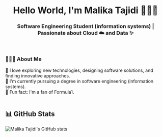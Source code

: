 <h1 align="center">Hello World, I'm Malika Tajidi 👩🏻‍💻</h1>

<h3 align="center">Software Engineering Student (information systems) | Passionate about Cloud ☁️ and Data ✨ </h3>

<br>

<h3 align="left">👩🏻‍💻 About Me</h3>
👾 I love exploring new technologies, designing software solutions, and finding innovative approaches.<br>
🦾 I'm currently pursuing a degree in software engineering (information systems).<br>
🏁 Fun fact: I'm a fan of Formula1.<br>

<br>

<h2 align="left">📊 GitHub Stats</h2>

![Malika Tajidi's GitHub stats](https://github-readme-stats-sigma-five.vercel.app/api/?username=MalikaTajidi&show_icons=true&title_color=fff&icon_color=54EC87&text_color=aaaaaa&bg_color=050505)

